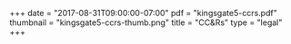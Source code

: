 +++
date = "2017-08-31T09:00:00-07:00"
pdf = "kingsgate5-ccrs.pdf"
thumbnail = "kingsgate5-ccrs-thumb.png"
title = "CC&Rs"
type = "legal"
+++

